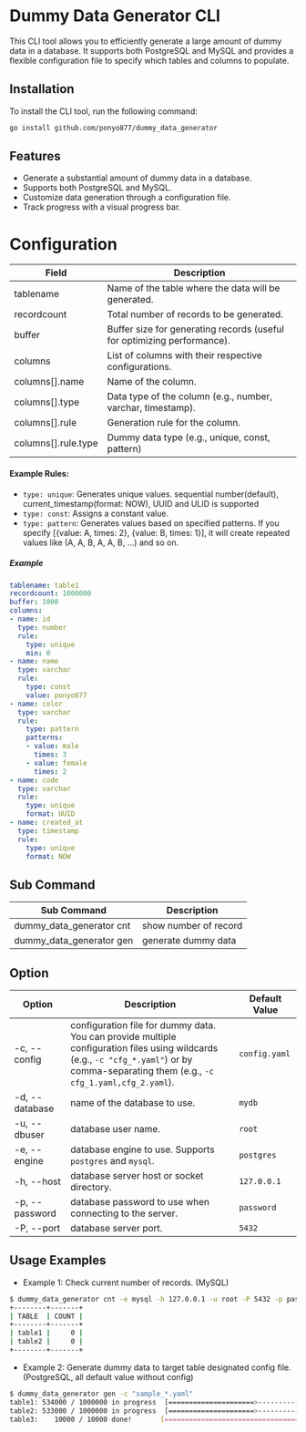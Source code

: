 # Dummy Data Generator CLI
This CLI tool allows you to efficiently generate a large amount of dummy data in a database. It supports both PostgreSQL and MySQL and provides a flexible configuration file to specify which tables and columns to populate.

## Installation
To install the CLI tool, run the following command:

```bash
go install github.com/ponyo877/dummy_data_generator
```

## Features
- Generate a substantial amount of dummy data in a database.
- Supports both PostgreSQL and MySQL.
- Customize data generation through a configuration file.
- Track progress with a visual progress bar.

# Configuration
| Field       | Description                                                               |
|-------------|---------------------------------------------------------------------------|
| tablename   | Name of the table where the data will be generated.                        |
| recordcount | Total number of records to be generated.                                   |
| buffer      | Buffer size for generating records (useful for optimizing performance).    |
| columns     | List of columns with their respective configurations.                       |
| columns[].name        | Name of the column.                                                        |
| columns[].type        | Data type of the column (e.g., number, varchar, timestamp).                  |
| columns[].rule        | Generation rule for the column.                                             |
| columns[].rule.type        | Dummy data type (e.g., unique, const, pattern) |

#### Example Rules:

- `type: unique`: Generates unique values. sequential number(default), current_timestamp(format: NOW), UUID and ULID is supported
- `type: const`: Assigns a constant value.
- `type: pattern`: Generates values based on specified patterns. If you specify [{value: A, times: 2}, {value: B, times: 1}], it will create repeated values like (A, A, B, A, A, B, ...) and so on.

##### Example
```yaml
tablename: table1
recordcount: 1000000
buffer: 1000
columns:
- name: id
  type: number
  rule: 
    type: unique
    min: 0
- name: name
  type: varchar
  rule:
    type: const
    value: ponyo877
- name: color
  type: varchar
  rule:
    type: pattern
    patterns:
    - value: male
      times: 3
    - value: female
      times: 2
- name: code
  type: varchar
  rule:
    type: unique
    format: UUID
- name: created_at
  type: timestamp
  rule:
    type: unique
    format: NOW
```
## Sub Command
| Sub Command           | Description                                                                                                  |
|------------------|--------------------------------------------------------------------------------------------------------------|
| dummy_data_generator cnt     | show number of record |
| dummy_data_generator gen     | generate dummy data |

## Option
| Option           | Description                                                                                                  | Default Value |
|------------------|--------------------------------------------------------------------------------------------------------------|---------------|
| -c, --config      | configuration file for dummy data. You can provide multiple configuration files using wildcards <br>(e.g., `-c "cfg_*.yaml"`) or by comma-separating them (e.g., `-c cfg_1.yaml,cfg_2.yaml`). | `config.yaml` |
| -d, --database    | name of the database to use.                                                                   | `mydb`        |
| -u, --dbuser      | database user name.                                                                            | `root`        |
| -e, --engine      | database engine to use. Supports `postgres` and `mysql`.                                     | `postgres`    |
| -h, --host        | database server host or socket directory.                                                      | `127.0.0.1`   |
| -p, --password    | database password to use when connecting to the server.                                       | `password`    |
| -P, --port        | database server port.                                                                         | `5432`        |

## Usage Examples
- Example 1: Check current number of records. (MySQL)
```bash
$ dummy_data_generator cnt -e mysql -h 127.0.0.1 -u root -P 5432 -p password -c sample_1.yaml,sample_2.yaml
+--------+-------+
| TABLE  | COUNT |
+--------+-------+
| table1 |     0 |
| table2 |     0 |
+--------+-------+
```

- Example 2: Generate dummy data to target table designated config file. (PostgreSQL, all default value without config)
```bash
$ dummy_data_generator gen -c "sample_*.yaml"
table1: 534000 / 1000000 in progress  [=====================>-------------------]  53 %
table2: 533000 / 1000000 in progress  [=====================>-------------------]  53 %
table3:    10000 / 10000 done!       [=========================================] 
```


